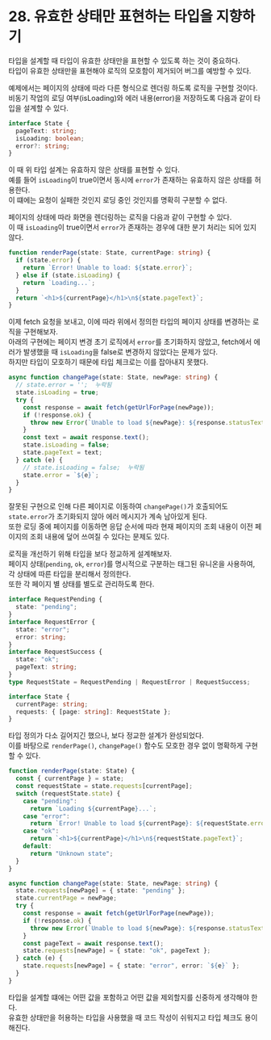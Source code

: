 # 28. 유효한 상태만 표현하는 타입을 지향하기

타입을 설계할 때 타입이 유효한 상태만을 표현할 수 있도록 하는 것이 중요하다.  
타입이 유효한 상태만을 표현해야 로직의 모호함이 제거되어 버그를 예방할 수 있다.

예제에서는 페이지의 상태에 따라 다른 형식으로 렌더링 하도록 로직을 구현할 것이다.  
비동기 작업의 로딩 여부(isLoading)와 에러 내용(error)을 저장하도록 다음과 같이 타입을 설계할 수 있다.

```typescript
interface State {
  pageText: string;
  isLoading: boolean;
  error?: string;
}
```

이 때 위 타입 설계는 유효하지 않은 상태를 표현할 수 있다.  
예를 들어 `isLoading`이 true이면서 동시에 `error`가 존재하는 유효하지 않은 상태를 허용한다.  
이 떄에는 요청이 실패한 것인지 로딩 중인 것인지를 명확히 구분할 수 없다.

페이지의 상태에 따라 화면을 렌더링하는 로직을 다음과 같이 구현할 수 있다.  
이 때 `isLoading`이 true이면서 `error`가 존재하는 경우에 대한 분기 처리는 되어 있지 않다.

```typescript
function renderPage(state: State, currentPage: string) {
  if (state.error) {
    return `Error! Unable to load: ${state.error}`;
  } else if (state.isLoading) {
    return `Loading...`;
  }
  return `<h1>${currentPage}</h1>\n${state.pageText}`;
}
```

이제 fetch 요청을 보내고, 이에 따라 위에서 정의한 타입의 페이지 상태를 변경하는 로직을 구현해보자.  
아래의 구현에는 페이지 변경 초기 로직에서 `error`를 초기화하지 않았고, fetch에서 에러가 발생했을 때 `isLoading`을 false로 변경하지 않았다는 문제가 있다.  
하지만 타입이 모호하기 때문에 타입 체크로는 이를 잡아내지 못했다.

```typescript
async function changePage(state: State, newPage: string) {
  // state.error = '';  누락됨
  state.isLoading = true;
  try {
    const response = await fetch(getUrlForPage(newPage));
    if (!response.ok) {
      throw new Error(`Unable to load ${newPage}: ${response.statusText}`);
    }
    const text = await response.text();
    state.isLoading = false;
    state.pageText = text;
  } catch (e) {
    // state.isLoading = false;  누락됨
    state.error = `${e}`;
  }
}
```

잘못된 구현으로 인해 다른 페이지로 이동하여 `changePage()`가 호출되어도 `state.error`가 초기화되지 않아 에러 메시지가 계속 남아있게 된다.  
또한 로딩 중에 페이지를 이동하면 응답 순서에 따라 현재 페이지의 조회 내용이 이전 페이지의 조회 내용에 덮어 쓰여질 수 있다는 문제도 있다.

로직을 개선하기 위해 타입을 보다 정교하게 설계해보자.  
페이지 상태(`pending`, `ok`, `error`)를 명시적으로 구분하는 태그된 유니온을 사용하여, 각 상태에 따른 타입을 분리해서 정의한다.  
또한 각 페이지 별 상태를 별도로 관리하도록 한다.

```typescript
interface RequestPending {
  state: "pending";
}
interface RequestError {
  state: "error";
  error: string;
}
interface RequestSuccess {
  state: "ok";
  pageText: string;
}
type RequestState = RequestPending | RequestError | RequestSuccess;

interface State {
  currentPage: string;
  requests: { [page: string]: RequestState };
}
```

타입 정의가 다소 길어지긴 했으나, 보다 정교한 설계가 완성되었다.  
이를 바탕으로 `renderPage()`, `changePage()` 함수도 모호한 경우 없이 명확하게 구현할 수 있다.

```typescript
function renderPage(state: State) {
  const { currentPage } = state;
  const requestState = state.requests[currentPage];
  switch (requestState.state) {
    case "pending":
      return `Loading ${currentPage}...`;
    case "error":
      return `Error! Unable to load ${currentPage}: ${requestState.error}`;
    case "ok":
      return `<h1>${currentPage}</h1>\n${requestState.pageText}`;
    default:
      return "Unknown state";
  }
}

async function changePage(state: State, newPage: string) {
  state.requests[newPage] = { state: "pending" };
  state.currentPage = newPage;
  try {
    const response = await fetch(getUrlForPage(newPage));
    if (!response.ok) {
      throw new Error(`Unable to load ${newPage}: ${response.statusText}`);
    }
    const pageText = await response.text();
    state.requests[newPage] = { state: "ok", pageText };
  } catch (e) {
    state.requests[newPage] = { state: "error", error: `${e}` };
  }
}
```

타입을 설계할 떄에는 어떤 값을 포함하고 어떤 값을 제외할지를 신중하게 생각해야 한다.  
유효한 상태만을 허용하는 타입을 사용했을 때 코드 작성이 쉬워지고 타입 체크도 용이해진다.
